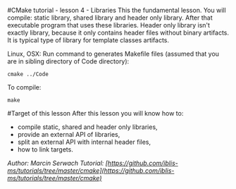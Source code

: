 #CMake tutorial - lesson 4 - Libraries
This the fundamental lesson. You will compile: static library, shared library and header only library. After that executable program that uses these libraries. Header only library isn't exactly library, because it only contains header files without binary artifacts. It is typical type of library for template classes artifacts.

Linux, OSX: Run command to generates Makefile files (assumed that you are in sibling directory of Code directory):
```
cmake ../Code
```
To compile:
```
make
```

#Target of this lesson
After this lesson you will know how to:
- compile static, shared and header only libraries,
- provide an external API of libraries,
- split an external API with internal header files,
- how to link targets.


*Author: Marcin Serwach*
*Tutorial: [https://github.com/iblis-ms/tutorials/tree/master/cmake](https://github.com/iblis-ms/tutorials/tree/master/cmake)*
